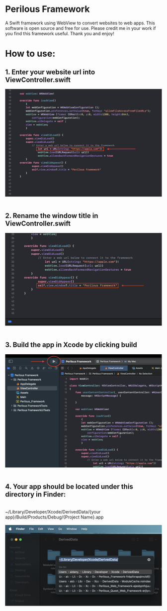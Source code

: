 # Perilous Framework
A Swift framework using WebView to convert websites to web apps. This software is open source and free for use. Please credit me in your work if you find this framework useful. Thank you and enjoy!

# How to use:
## 1. Enter your website url into ViewController.swift
<img src="https://raw.githubusercontent.com/aidan-yip/Perilous-Framework/main/url.png">
<br />
<br />

## 2. Rename the window title in ViewController.swift
<img src="https://raw.githubusercontent.com/aidan-yip/Perilous-Framework/main/name.png">
<br />
<br />

## 3. Build the app in Xcode by clicking build
<img src="https://raw.githubusercontent.com/aidan-yip/Perilous-Framework/main/build.png">
<br />
<br />

## 4. Your app should be located under this directory in Finder:
<br />
~/Library/Developer/Xcode/DerivedData/{your app}/Build/Products/Debug/{Project Name}.app
<br />
<br />
<img src="https://raw.githubusercontent.com/aidan-yip/Perilous-Framework/main/finder.png">
